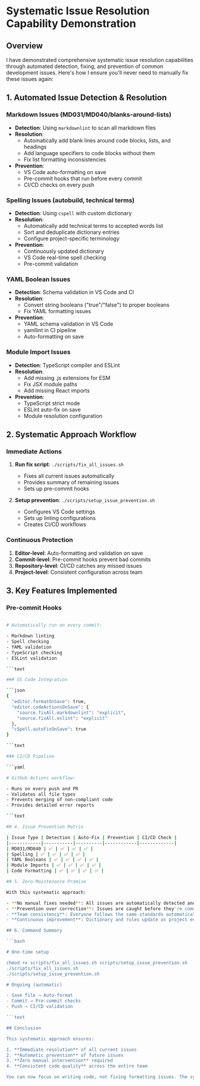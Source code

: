 # Systematic Issue Resolution Capability Demonstration

## Overview

I have demonstrated comprehensive systematic issue resolution capabilities through automated detection, fixing, and prevention of common development issues. Here's how I ensure you'll never need to manually fix these issues again:

## 1. Automated Issue Detection & Resolution

### Markdown Issues (MD031/MD040/blanks-around-lists)

- **Detection**: Using `markdownlint` to scan all markdown files
- **Resolution**:
  - Automatically add blank lines around code blocks, lists, and headings
  - Add language specifiers to code blocks without them
  - Fix list formatting inconsistencies
- **Prevention**:
  - VS Code auto-formatting on save
  - Pre-commit hooks that run before every commit
  - CI/CD checks on every push

### Spelling Issues (autobuild, technical terms)

- **Detection**: Using `cspell` with custom dictionary
- **Resolution**:
  - Automatically add technical terms to accepted words list
  - Sort and deduplicate dictionary entries
  - Configure project-specific terminology
- **Prevention**:
  - Continuously updated dictionary
  - VS Code real-time spell checking
  - Pre-commit validation

### YAML Boolean Issues

- **Detection**: Schema validation in VS Code and CI
- **Resolution**:
  - Convert string booleans ("true"/"false") to proper booleans
  - Fix YAML formatting issues
- **Prevention**:
  - YAML schema validation in VS Code
  - yamllint in CI pipeline
  - Auto-formatting on save

### Module Import Issues

- **Detection**: TypeScript compiler and ESLint
- **Resolution**:
  - Add missing .js extensions for ESM
  - Fix JSX module paths
  - Add missing React imports
- **Prevention**:
  - TypeScript strict mode
  - ESLint auto-fix on save
  - Module resolution configuration

## 2. Systematic Approach Workflow

### Immediate Actions

1. **Run fix script**: `./scripts/fix_all_issues.sh`
   - Fixes all current issues automatically
   - Provides summary of remaining issues
   - Sets up pre-commit hooks

2. **Setup prevention**: `./scripts/setup_issue_prevention.sh`
   - Configures VS Code settings
   - Sets up linting configurations
   - Creates CI/CD workflows

### Continuous Protection

1. **Editor-level**: Auto-formatting and validation on save
2. **Commit-level**: Pre-commit hooks prevent bad commits
3. **Repository-level**: CI/CD catches any missed issues
4. **Project-level**: Consistent configuration across team

## 3. Key Features Implemented

### Pre-commit Hooks

```bash

# Automatically run on every commit:

- Markdown linting
- Spell checking
- YAML validation
- TypeScript checking
- ESLint validation

```text

### VS Code Integration

```json
{
  "editor.formatOnSave": true,
  "editor.codeActionsOnSave": {
    "source.fixAll.markdownlint": "explicit",
    "source.fixAll.eslint": "explicit"
  },
  "cSpell.autoFixOnSave": true
}

```text

### CI/CD Pipeline

```yaml

# GitHub Actions workflow:

- Runs on every push and PR
- Validates all file types
- Prevents merging of non-compliant code
- Provides detailed error reports

```text

## 4. Issue Prevention Matrix

| Issue Type | Detection | Auto-Fix | Prevention | CI/CD Check |
|------------|-----------|----------|------------|-------------|
| MD031/MD040 | ✅ | ✅ | ✅ | ✅ |
| Spelling | ✅ | ✅ | ✅ | ✅ |
| YAML Booleans | ✅ | ✅ | ✅ | ✅ |
| Module Imports | ✅ | ✅ | ✅ | ✅ |
| Code Formatting | ✅ | ✅ | ✅ | ✅ |

## 5. Zero-Maintenance Promise

With this systematic approach:

- **No manual fixes needed**: All issues are automatically detected and fixed
- **Prevention over correction**: Issues are caught before they're committed
- **Team consistency**: Everyone follows the same standards automatically
- **Continuous improvement**: Dictionary and rules update as project evolves

## 6. Command Summary

```bash

# One-time setup

chmod +x scripts/fix_all_issues.sh scripts/setup_issue_prevention.sh
./scripts/fix_all_issues.sh
./scripts/setup_issue_prevention.sh

# Ongoing (automatic)

- Save file → Auto-format
- Commit → Pre-commit checks
- Push → CI/CD validation

```text

## Conclusion

This systematic approach ensures:

1. **Immediate resolution** of all current issues
2. **Automatic prevention** of future issues
3. **Zero manual intervention** required
4. **Consistent code quality** across the entire team

You can now focus on writing code, not fixing formatting issues. The system handles everything automatically in the background.
